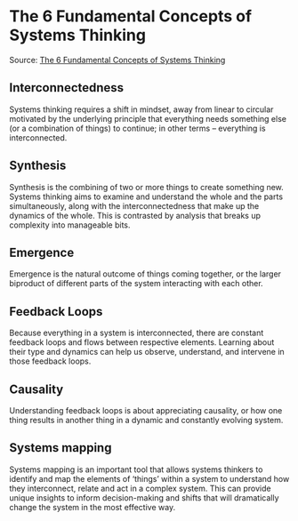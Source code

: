 # The 6 Fundamental Concepts of Systems Thinking
Source: [The 6 Fundamental Concepts of Systems Thinking](https://protection.interaction.org/article-tools-for-systems-thinkers-the-6-fundamental-concepts-of-systems-thinking/)

## Interconnectedness

Systems thinking requires a shift in mindset, away from linear to circular motivated by the underlying principle that everything needs something else (or a combination of things) to continue; in other terms – everything is interconnected.

## Synthesis

Synthesis is the combining of two or more things to create something new. Systems thinking aims to examine and understand the whole and the parts simultaneously, along with the interconnectedness that make up the dynamics of the whole. This is contrasted by analysis that breaks up complexity into manageable bits.

## Emergence

Emergence is the natural outcome of things coming together, or the larger biproduct of different parts of the system interacting with each other.

## Feedback Loops

Because everything in a system is interconnected, there are constant feedback loops and flows between respective elements. Learning about their type and dynamics can help us observe, understand, and intervene in those feedback loops.

## Causality

Understanding feedback loops is about appreciating causality, or how one thing results in another thing in a dynamic and constantly evolving system.

## Systems mapping

Systems mapping is an important tool that allows systems thinkers to identify and map the elements of ‘things’ within a system to understand how they interconnect, relate and act in a complex system. This can provide unique insights to inform decision-making and shifts that will dramatically change the system in the most effective way.
